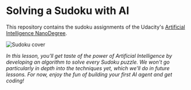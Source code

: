 # Solving a Sudoku with AI
This repository contains the sudoku assignments of the Udacity's [Artificial Intelligence NanoDegree](https://classroom.udacity.com/nanodegrees/nd889/syllabus).

![Sudoku cover](https://raw.githubusercontent.com/miguelusque/artificial-intelligence--sudoku/master/cover.jpg)

*In this lesson, you'll get taste of the power of Artificial Intelligence by developing an algorithm to solve every Sudoku puzzle. We won't go particularly in depth into the techniques yet, which we'll do in future lessons. For now, enjoy the fun of building your first AI agent and get coding!*
